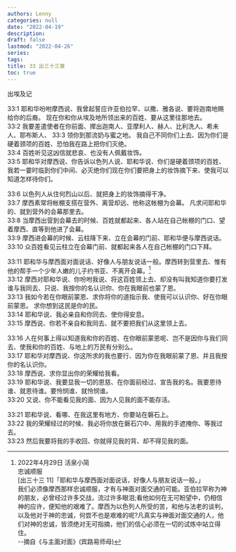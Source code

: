 ```yaml
---
authors: Lenny
categories: null
date: "2022-04-19"
description: 
draft: false
lastmod: "2022-04-26"
series:
tags: 
title: 33 出三十三章
toc: true
---
```

出埃及记


33:1 耶和华吩咐摩西说、我曾起誓应许亚伯拉罕、以撒、雅各说、要将迦南地赐给你的后裔。  现在你和你从埃及地所领出来的百姓、要从这里往那地去。  
33:2 我要差遣使者在你前面、撵出迦南人、亚摩利人、赫人、比利洗人、希未人、耶布斯人、
33:3 领你到那流奶与蜜之地。  我自己不同你们上去、因为你们是硬着颈项的百姓、恐怕我在路上把你们灭绝。  
33:4 百姓听见这凶信就悲哀、也没有人佩戴妆饰。  
33:5 耶和华对摩西说、你告诉以色列人说、耶和华说、你们是硬着颈项的百姓、我若一霎时临到你们中间、必灭绝你们现在你们要把身上的妆饰摘下来、使我可以知道怎样待你们。  

33:6 以色列人从住何烈山以后、就把身上的妆饰摘得干净。  
33:7 摩西素常将帐棚支搭在营外、离营却远、他称这帐棚为会幕。  凡求问耶和华的、就到营外的会幕那里去。  
33:8 当摩西出营到会幕去的时候、百姓就都起来、各人站在自己帐棚的门口、望着摩西、直等到他进了会幕。  
33:9 摩西进会幕的时候、云柱降下来、立在会幕的门前、耶和华便与摩西说话。  
33:10 众百姓看见云柱立在会幕门前、就都起来各人在自己帐棚的门口下拜。  

33:11 耶和华与摩西面对面说话、好像人与朋友说话一般。摩西转到营里去、惟有他的帮手一个少年人嫩的儿子约书亚、不离开会幕。[^1]  
33:12 摩西对耶和华说、你吩咐我说、将这百姓领上去、却没有叫我知道你要打发谁与我同去、只说、我按你的名认识你、你在我眼前也蒙了恩。  
33:13 我如今若在你眼前蒙恩、求你将你的道指示我、使我可以认识你、好在你眼前蒙恩。  求你想到这民是你的民。  
33:14 耶和华说、我必亲自和你同去、使你得安息。  
33:15 摩西说、你若不亲自和我同去、就不要把我们从这里领上去。  

33:16 人在何事上得以知道我和你的百姓、在你眼前蒙恩呢、岂不是因你与我们同去、使我和你的百姓、与地上的万民有分别么。  
33:17 耶和华对摩西说、你这所求的我也要行、因为你在我眼前蒙了恩、并且我按你的名认识你。  
33:18 摩西说、求你显出你的荣耀给我看。  
33:19 耶和华说、我要显我一切的恩慈、在你面前经过、宣告我的名。我要恩待谁、就恩待谁。要怜悯谁、就怜悯谁。  
33:20 又说、你不能看见我的面、因为人见我的面不能存活。  

33:21 耶和华说、看哪、在我这里有地方、你要站在磐石上。  
33:22 我的荣耀经过的时候、我必将你放在磐石穴中、用我的手遮掩你、等我过去。  
33:23 然后我要将我的手收回、你就得见我的背、却不得见我的面。  

[^1]: 2022年4月29日 活泉小简  
忠诚顺服  
[出三十三 11]「耶和华与摩西面对面说话，好像人与朋友说话一般。」  
我们必须像摩西那样忠诚顺服，才有与神面对面交通的可能。亚伯拉罕称为神的朋友，必曾经过许多交战，流过许多眼泪;看他如何在无可盼望中，仍相信神的应许，便知他的艰难了。摩西为以色列人所受的苦，和他与法老的谈判，以及他对于神的忠诚，何尝不也是艰难的呢?凡真实与神面对面交通的人，他们对神的忠诚，皆须绝对无可指摘，他们的信心必须在一切的试炼中站立得住。   
--摘自《与主面对面》(宾路易师母) 

